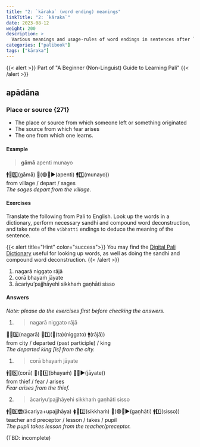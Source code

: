 ```yaml
---
title: "2: `kāraka` (word ending) meanings"
linkTitle: "2: `kāraka`"
date: 2023-08-12
weight: 200
description: >
  Various meanings and usage-rules of word endings in sentences after `vibhatti` has been applied {271}-{315}
categories: ["palibook"]
tags: ["kāraka"]
---
```


{{< alert >}}
Part of "A Beginner (Non-Linguist) Guide to Learning Pali"
{{< /alert >}}

## apādāna

### Place or source {271}

* The place or source from which someone left or something originated
* The source from which fear arises
* The one from which one learns.

#### Example

> **gāmā** apenti munayo

🚹👤5️⃣(gāmā) 👥(🟢🤟▶️(apenti) 🚹1️⃣(munayo))  
from village / depart / sages  
*The sages depart from the village.*

#### Exercises

Translate the following from Pali to English. Look up the words in a dictionary,
perform necessary sandhi and compound word deconstruction, and take note of
the `vibhatti` endings to deduce the meaning of the sentence.

{{< alert title="Hint" color="success">}}
You may find the [Digital Pali Dictionary](https://digitalpalidictionary.github.io/)
useful for looking up words, as well as doing the sandhi and compound word
deconstruction.
{{< /alert >}}

1. nagarā niggato rājā
2. corā bhayaṁ jāyate
3. ācariyu’pajjhāyehi sikkhaṁ gaṇhāti sisso

#### Answers

*Note: please do the exercises first before checking the answers.*

1. > nagarā niggato rājā

🚻👤5️⃣(nagarā) 👤1️⃣(🔽(ta)(niggato) 🚹(rājā))  
from city / departed (past participle) / king  
*The departed king [is] from the city.*

1. > corā bhayaṁ jāyate

🚹👤5️⃣(corā) 👤(🚻1️⃣(bhayaṁ) 🔵🤟▶️(jāyate))  
from thief / fear / arises  
*Fear arises from the thief.*

2. > ācariyu’pajjhāyehi sikkhaṁ gaṇhāti sisso

🚹👤5️⃣🆎(ācariya+upajjhāya) 🚺👤2️⃣(sikkhaṁ) 👤(🟢🤟▶️(gaṇhāti) 🚹1️⃣(sisso))  
teacher and preceptor / lesson / takes / pupil  
*The pupil takes lesson from the teacher/preceptor.*

(TBD: incomplete)